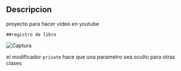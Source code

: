 ## Descripcion 
proyecto para hacer video en youtube

~~~
##registro de libro
~~~

![Captura](https://user-images.githubusercontent.com/65502311/186948433-d41a1be2-4ed6-4f7a-855d-435032edf955.PNG)

    


el modificador `private` hace que una parametro sea oculto para otras clases
